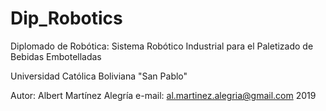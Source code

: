 # Dip_Robotics
Diplomado de Robótica: Sistema Robótico Industrial para el Paletizado de Bebidas Embotelladas

Universidad Católica Boliviana "San Pablo"

Autor: Albert Martínez Alegría
e-mail: al.martinez.alegria@gmail.com
2019
